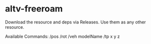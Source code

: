 # altv-freeroam

Download the resource and deps via Releases.
Use them as any other resource.

Available Commands:
/pos
/rot
/veh modelName
/tp x y z